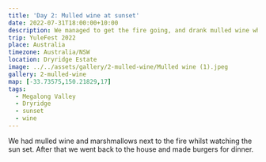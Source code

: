 ```yaml
---
title: 'Day 2: Mulled wine at sunset'
date: 2022-07-31T18:00:00+10:00
description: We managed to get the fire going, and drank mulled wine whilst watching the sun set.
trip: YuleFest 2022
place: Australia
timezone: Australia/NSW
location: Dryridge Estate
image: ../../assets/gallery/2-mulled-wine/Mulled wine (1).jpeg
gallery: 2-mulled-wine
map: [-33.73575,150.21829,17]
tags:
  - Megalong Valley
  - Dryridge
  - sunset
  - wine
---
```

We had mulled wine and marshmallows next to the fire whilst watching the sun set. After that we went back to the house and made burgers for dinner.
